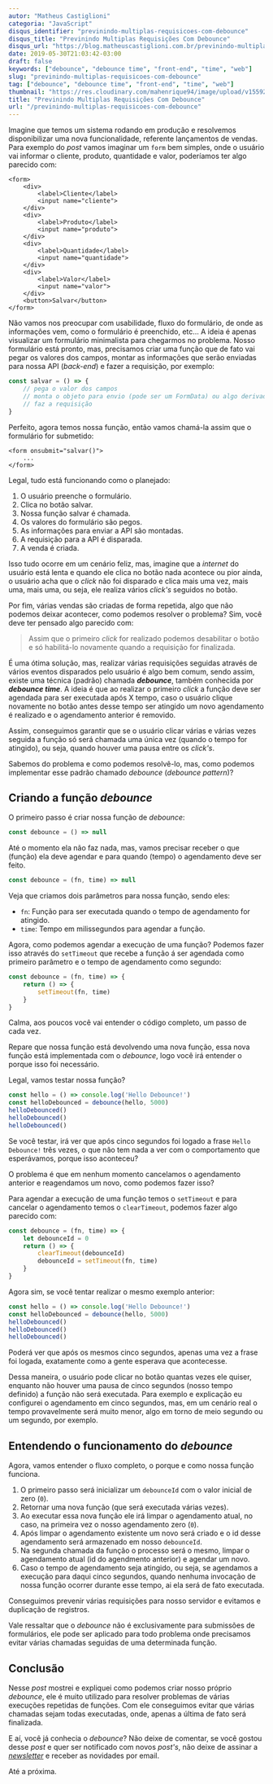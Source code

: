 ```yaml
---
autor: "Matheus Castiglioni"
categoria: "JavaScript"
disqus_identifier: "previnindo-multiplas-requisicoes-com-debounce"
disqus_title: "Previnindo Multiplas Requisições Com Debounce"
disqus_url: "https://blog.matheuscastiglioni.com.br/previnindo-multiplas-requisicoes-com-debounce"
date: 2019-05-30T21:03:42-03:00
draft: false
keywords: ["debounce", "debounce time", "front-end", "time", "web"]
slug: "previnindo-multiplas-requisicoes-com-debounce"
tag: ["debounce", "debounce time", "front-end", "time", "web"]
thumbnail: "https://res.cloudinary.com/mahenrique94/image/upload/v1559261419/debounce_bb0evh.png"
title: "Previnindo Multiplas Requisições Com Debounce"
url: "/previnindo-multiplas-requisicoes-com-debounce"
---
```


Imagine que temos um sistema rodando em produção e resolvemos disponibilizar uma nova funcionalidade, referente lançamentos de vendas. Para exemplo do *post* vamos imaginar um `form` bem simples, onde o usuário vai informar o cliente, produto, quantidade e valor, poderíamos ter algo parecido com:

```markup
<form>
    <div>
        <label>Cliente</label>
        <input name="cliente">
    </div>
    <div>
        <label>Produto</label>
        <input name="produto">
    </div>
    <div>
        <label>Quantidade</label>
        <input name="quantidade">
    </div>
    <div>
        <label>Valor</label>
        <input name="valor">
    </div>
    <button>Salvar</button>
</form>
```

Não vamos nos preocupar com usabilidade, fluxo do formulário, de onde as informações vem, como o formulário é preenchido, etc... A ideia é apenas visualizar um formulário minimalista para chegarmos no problema. Nosso formulário está pronto, mas, precisamos criar uma função que de fato vai pegar os valores dos campos, montar as informações que serão enviadas para nossa API (*back-end*) e fazer a requisição, por exemplo:

```javascript
const salvar = () => {
    // pega o valor dos campos
    // monta o objeto para envio (pode ser um FormData) ou algo derivado
    // faz a requisição
}
```

Perfeito, agora temos nossa função, então vamos chamá-la assim que o formulário for submetido:

```markup
<form onsubmit="salvar()">
    ...
</form>
```

Legal, tudo está funcionando como o planejado:

1. O usuário preenche o formulário.
2. Clica no botão salvar.
3. Nossa função salvar é chamada.
4. Os valores do formulário são pegos.
5. As informações para enviar a API são montadas.
6. A requisição para a API é disparada.
7. A venda é criada.

Isso tudo ocorre em um cenário feliz, mas, imagine que a *internet* do usuário está lenta e quando ele clica no botão nada acontece ou pior ainda, o usuário acha que o *click* não foi disparado e clica mais uma vez, mais uma, mais uma, ou seja, ele realiza vários *click's* seguidos no botão.

Por fim, várias vendas são criadas de forma repetida, algo que não podemos deixar acontecer, como podemos resolver o problema? Sim, você deve ter pensado algo parecido com:

> Assim que o primeiro *click* for realizado podemos desabilitar o botão e só habilitá-lo novamente quando a requisição for finalizada.

É uma ótima solução, mas, realizar várias requisições seguidas através de vários eventos disparados pelo usuário é algo bem comum, sendo assim, existe uma técnica (padrão) chamada ***debounce***, também conhecida por ***debounce time***. A ideia é que ao realizar o primeiro *click* a função deve ser agendada para ser executada após X tempo, caso o usuário clique novamente no botão antes desse tempo ser atingido um novo agendamento é realizado e o agendamento anterior é removido.

Assim, conseguimos garantir que se o usuário clicar várias e várias vezes seguida a função só será chamada uma única vez (quando o tempo for atingido), ou seja, quando houver uma pausa entre os *click's*.

Sabemos do problema e como podemos resolvê-lo, mas, como podemos implementar esse padrão chamado *debounce* (*debounce pattern*)?

## Criando a função *debounce*

O primeiro passo é criar nossa função de *debounce*:

```javascript
const debounce = () => null
```

Até o momento ela não faz nada, mas, vamos precisar receber o que (função) ela deve agendar e para quando (tempo) o agendamento deve ser feito.

```javascript
const debounce = (fn, time) => null
```

Veja que criamos dois parâmetros para nossa função, sendo eles:

- `fn`: Função para ser executada quando o tempo de agendamento for atingido.
- `time`: Tempo em milissegundos para agendar a função.

Agora, como podemos agendar a execuçào de uma função? Podemos fazer isso através do `setTimeout` que recebe a função á ser agendada como primeiro parâmetro e o tempo de agendamento como segundo:


```javascript
const debounce = (fn, time) => {
    return () => {
        setTimeout(fn, time)
    }
}
```

Calma, aos poucos você vai entender o código completo, um passo de cada vez.

Repare que nossa função está devolvendo uma nova função, essa nova função está implementada com o *debounce*, logo você irá entender o porque isso foi necessário.

Legal, vamos testar nossa função?

```javascript
const hello = () => console.log('Hello Debounce!')
const helloDebounced = debounce(hello, 5000)
helloDebounced()
helloDebounced()
helloDebounced()
```

Se você testar, irá ver que após cinco segundos foi logado a frase `Hello Debounce!` três vezes, o que não tem nada a ver com o comportamento que esperávamos, porque isso aconteceu?

O problema é que em nenhum momento cancelamos o agendamento anterior e reagendamos um novo, como podemos fazer isso?

Para agendar a execução de uma função temos o `setTimeout` e para cancelar o agendamento temos o `clearTimeout`, podemos fazer algo parecido com:

```javascript
const debounce = (fn, time) => {
    let debounceId = 0
    return () => {
        clearTimeout(debounceId)
        debounceId = setTimeout(fn, time)
    }
}
```

Agora sim, se você tentar realizar o mesmo exemplo anterior:

```javascript
const hello = () => console.log('Hello Debounce!')
const helloDebounced = debounce(hello, 5000)
helloDebounced()
helloDebounced()
helloDebounced()
```

Poderá ver que após os mesmos cinco segundos, apenas uma vez a frase foi logada, exatamente como a gente esperava que acontecesse.

Dessa maneira, o usuário pode clicar no botão quantas vezes ele quiser, enquanto não houver uma pausa de cinco segundos (nosso tempo definido) a função não será executada. Para exemplo e explicação eu configurei o agendamento em cinco segundos, mas, em um cenário real o tempo provavelmente será muito menor, algo em torno de meio segundo ou um segundo, por exemplo.

## Entendendo o funcionamento do *debounce*

Agora, vamos entender o fluxo completo, o porque e como nossa função funciona.

1. O primeiro passo será inicializar um `debounceId` com o valor inicial de zero (`0`).
2. Retornar uma nova função (que será executada várias vezes).
3. Ao executar essa nova função ele irá limpar o agendamento atual, no caso, na primeira vez o nosso agendamento zero (`0`).
4. Após limpar o agendamento existente um novo será criado e o id desse agendamento será armazenado em nosso `debounceId`.
5. Na segunda chamada da função o processo será o mesmo, limpar o agendamento atual (id do agendmento anterior) e agendar um novo.
6. Caso o tempo de agendamento seja atingido, ou seja, se agendamos a execução para daqui cinco segundos, quando nenhuma invocação de nossa função ocorrer durante esse tempo, ai ela será de fato executada.

Conseguimos prevenir várias requisições para nosso servidor e evitamos e duplicação de registros.

Vale ressaltar que o *debounce* não é exclusivamente para submissões de formulários, ele pode ser aplicado para todo problema onde precisamos evitar várias chamadas seguidas de uma determinada função.

## Conclusão

Nesse *post* mostrei e expliquei como podemos criar nosso próprio *debounce*, ele é muito utilizado para resolver problemas de várias execuções repetidas de funções. Com ele conseguimos evitar que várias chamadas sejam todas executadas, onde, apenas a última de fato será finalizada.

E aí, você já conhecia o *debounce*? Não deixe de comentar, se você gostou desse *post* e quer ser notificado com novos *post's*, não deixe de assinar a [*newsletter*](http://eepurl.com/ggP7Rv) e receber as novidades por email.

Até a próxima.
